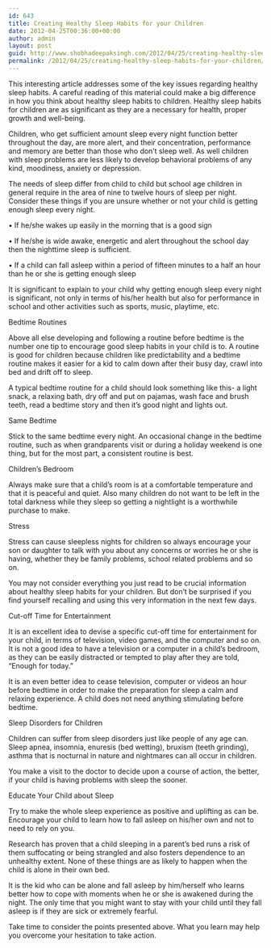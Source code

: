 ```yaml
---
id: 643
title: Creating Healthy Sleep Habits for your Children
date: 2012-04-25T00:36:00+00:00
author: admin
layout: post
guid: http://www.shobhadeepaksingh.com/2012/04/25/creating-healthy-sleep-habits-for-your-children/
permalink: /2012/04/25/creating-healthy-sleep-habits-for-your-children/
---
```

This interesting article addresses some of the key issues regarding healthy sleep habits. A careful reading of this material could make a big difference in how you think about healthy sleep habits to children. Healthy sleep habits for children are as significant as they are a necessary for health, proper growth and well-being.

Children, who get sufficient amount sleep every night function better throughout the day, are more alert, and their concentration, performance and memory are better than those who don’t sleep well. As well children with sleep problems are less likely to develop behavioral problems of any kind, moodiness, anxiety or depression.

The needs of sleep differ from child to child but school age children in general require in the area of nine to twelve hours of sleep per night. Consider these things if you are unsure whether or not your child is getting enough sleep every night.

• If he/she wakes up easily in the morning that is a good sign
  
• If he/she is wide awake, energetic and alert throughout the school day then the nighttime sleep is sufficient.
  
• If a child can fall asleep within a period of fifteen minutes to a half an hour than he or she is getting enough sleep

It is significant to explain to your child why getting enough sleep every night is significant, not only in terms of his/her health but also for performance in school and other activities such as sports, music, playtime, etc.
  
Bedtime Routines
  
Above all else developing and following a routine before bedtime is the number one tip to encourage good sleep habits in your child is to. A routine is good for children because children like predictability and a bedtime routine makes it easier for a kid to calm down after their busy day, crawl into bed and drift off to sleep.

A typical bedtime routine for a child should look something like this- a light snack, a relaxing bath, dry off and put on pajamas, wash face and brush teeth, read a bedtime story and then it’s good night and lights out.
  
Same Bedtime
  
Stick to the same bedtime every night. An occasional change in the bedtime routine, such as when grandparents visit or during a holiday weekend is one thing, but for the most part, a consistent routine is best.
  
Children’s Bedroom
  
Always make sure that a child’s room is at a comfortable temperature and that it is peaceful and quiet. Also many children do not want to be left in the total darkness while they sleep so getting a nightlight is a worthwhile purchase to make.
  
Stress
  
Stress can cause sleepless nights for children so always encourage your son or daughter to talk with you about any concerns or worries he or she is having, whether they be family problems, school related problems and so on.

You may not consider everything you just read to be crucial information about healthy sleep habits for your children. But don&#8217;t be surprised if you find yourself recalling and using this very information in the next few days.
  
Cut-off Time for Entertainment
  
It is an excellent idea to devise a specific cut-off time for entertainment for your child, in terms of television, video games, and the computer and so on. It is not a good idea to have a television or a computer in a child’s bedroom, as they can be easily distracted or tempted to play after they are told, “Enough for today.”

It is an even better idea to cease television, computer or videos an hour before bedtime in order to make the preparation for sleep a calm and relaxing experience. A child does not need anything stimulating before bedtime.
  
Sleep Disorders for Children
  
Children can suffer from sleep disorders just like people of any age can. Sleep apnea, insomnia, enuresis (bed wetting), bruxism (teeth grinding), asthma that is nocturnal in nature and nightmares can all occur in children.

You make a visit to the doctor to decide upon a course of action, the better, if your child is having problems with sleep the sooner.
  
Educate Your Child about Sleep
  
Try to make the whole sleep experience as positive and uplifting as can be. Encourage your child to learn how to fall asleep on his/her own and not to need to rely on you.

Research has proven that a child sleeping in a parent’s bed runs a risk of them suffocating or being strangled and also fosters dependence to an unhealthy extent. None of these things are as likely to happen when the child is alone in their own bed.

It is the kid who can be alone and fall asleep by him/herself who learns better how to cope with moments when he or she is awakened during the night. The only time that you might want to stay with your child until they fall asleep is if they are sick or extremely fearful.

Take time to consider the points presented above. What you learn may help you overcome your hesitation to take action.